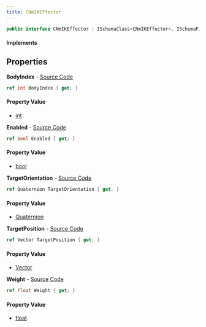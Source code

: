 ```yaml
---
title: CNmIKEffector
---
```


```csharp
public interface CNmIKEffector : ISchemaClass<CNmIKEffector>, ISchemaField, ISchemaClass, INativeHandle
```

#### Implements

## Properties

**BodyIndex** - [Source Code](https://github.com/swiftly-solution/swiftlys2/blob/master/managed/src/SwiftlyS2.Generated/Schemas/Interfaces/CNmIKEffector.cs#L16)

```csharp
ref int BodyIndex { get; }
```

#### Property Value

- [int](https://learn.microsoft.com/dotnet/api/system.int32)

**Enabled** - [Source Code](https://github.com/swiftly-solution/swiftlys2/blob/master/managed/src/SwiftlyS2.Generated/Schemas/Interfaces/CNmIKEffector.cs#L18)

```csharp
ref bool Enabled { get; }
```

#### Property Value

- [bool](https://learn.microsoft.com/dotnet/api/system.boolean)

**TargetOrientation** - [Source Code](https://github.com/swiftly-solution/swiftlys2/blob/master/managed/src/SwiftlyS2.Generated/Schemas/Interfaces/CNmIKEffector.cs#L22)

```csharp
ref Quaternion TargetOrientation { get; }
```

#### Property Value

- [Quaternion](/docs/api/shared/natives/quaternion)

**TargetPosition** - [Source Code](https://github.com/swiftly-solution/swiftlys2/blob/master/managed/src/SwiftlyS2.Generated/Schemas/Interfaces/CNmIKEffector.cs#L20)

```csharp
ref Vector TargetPosition { get; }
```

#### Property Value

- [Vector](/docs/api/shared/natives/vector)

**Weight** - [Source Code](https://github.com/swiftly-solution/swiftlys2/blob/master/managed/src/SwiftlyS2.Generated/Schemas/Interfaces/CNmIKEffector.cs#L24)

```csharp
ref float Weight { get; }
```

#### Property Value

- [float](https://learn.microsoft.com/dotnet/api/system.single)

